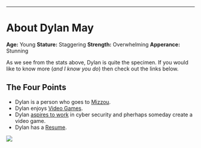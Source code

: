 ---
# About Dylan May

**Age:** Young
**Stature:** Staggering
**Strength:** Overwhelming
**Apperance:** Stunning

As we see from the stats above, Dylan is quite the specimen. If you would like to know more (*and I know you do*) then check out the links below.

## The Four Points 
- Dylan is a person who goes to [Mizzou](https://missouri.edu/).
- Dylan enjoys [Video Games](https://missouri.edu/).
- Dylan [aspires to work](https://www.linkedin.com/in/dylancolbymay/) in cyber security and pherhaps someday create a video game.
- Dylan has a [Resume](https://missouri.edu/).

![](https://upload.wikimedia.org/wikipedia/commons/thumb/4/48/Markdown-mark.svg/1920px-Markdown-mark.svg.png)
